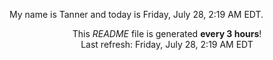 My name is Tanner and today is Friday, July 28, 2:19 AM EDT.

<p align="center">This <i>README</i> file is generated <b>every 3 hours</b>!</br>Last refresh: Friday, July 28, 2:19 AM EDT<br /></p>
